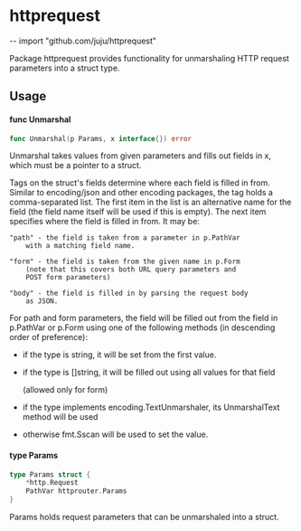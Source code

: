 # httprequest
--
    import "github.com/juju/httprequest"

Package httprequest provides functionality for unmarshaling HTTP request
parameters into a struct type.

## Usage

#### func  Unmarshal

```go
func Unmarshal(p Params, x interface{}) error
```
Unmarshal takes values from given parameters and fills out fields in x, which
must be a pointer to a struct.

Tags on the struct's fields determine where each field is filled in from.
Similar to encoding/json and other encoding packages, the tag holds a
comma-separated list. The first item in the list is an alternative name for the
field (the field name itself will be used if this is empty). The next item
specifies where the field is filled in from. It may be:

    "path" - the field is taken from a parameter in p.PathVar
    	with a matching field name.

    "form" - the field is taken from the given name in p.Form
    	(note that this covers both URL query parameters and
    	POST form parameters)

    "body" - the field is filled in by parsing the request body
    	as JSON.

For path and form parameters, the field will be filled out from the field in
p.PathVar or p.Form using one of the following methods (in descending order of
preference):

- if the type is string, it will be set from the first value.

- if the type is []string, it will be filled out using all values for that field

    (allowed only for form)

- if the type implements encoding.TextUnmarshaler, its UnmarshalText method will
be used

- otherwise fmt.Sscan will be used to set the value.

#### type Params

```go
type Params struct {
	*http.Request
	PathVar httprouter.Params
}
```

Params holds request parameters that can be unmarshaled into a struct.
